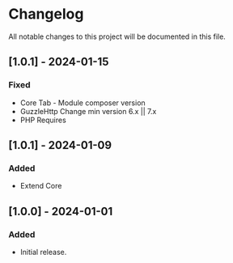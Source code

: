 # Changelog
All notable changes to this project will be documented in this file.

## [1.0.1] - 2024-01-15

### Fixed
- Core Tab - Module composer version
- GuzzleHttp Change min version 6.x || 7.x
- PHP Requires

## [1.0.1] - 2024-01-09

### Added
- Extend Core

## [1.0.0] - 2024-01-01

### Added
- Initial release.